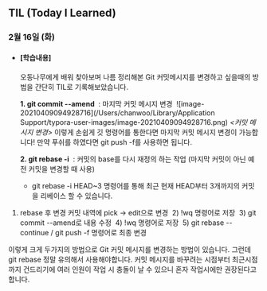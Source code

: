 ## TIL (Today I Learned)

### 2월 16일 (화)

- #### [학습내용]
  오동나무에게 배워 찾아보며 나름 정리해본 Git 커밋메시지를 변경하고 싶을때의 방법을 간단히 TIL로 기록해보았습니다.

  **1. git commit --amend**
   : 마지막 커밋 메시지 변경
   ![image-20210409094928716](/Users/chanwoo/Library/Application Support/typora-user-images/image-20210409094928716.png)
*<커밋 메시지 변경>*
이렇게 손쉽게 깃 명령어를 통한다면 마지막 커밋 메시지 변경이 가능합니다!
만약 푸쉬를 하였다면 git push -f를 사용하면 됩니다.

  **2. git rebase -i**
 : 커밋의 base를 다시 재정의 하는 작업 (마지막 커밋이 아닌 예전 커밋을 변경할 때 사용)
  
  - git rebase -i HEAD~3 명령어를 통해 최근 현재 HEAD부터 3개까지의 커밋을 리베이스 할 수 있습니다.
1) rebase 후 변경 커밋 내역에 pick -> edit으로 변경
 2) !wq 명령어로 저장
 3) git commit --amend로 내용 수정
 4) !wq 명령어로 저장
 5) git rebase --continue / git push -f 명령어로 최종 변경
  
이렇게 크게 두가지의 방법으로 Git 커밋 메시지를 변경하는 방법이 있습니다.
그런데 git rebase 정말 유의해서 사용해야합니다.
  커밋 메시지를 바꾸려는 시점부터 최근시점까지 건드리기에 여러 인원이 작업 시 충돌이 날 수 있으니 혼자 작업시에만 권장된다고 합니다.

